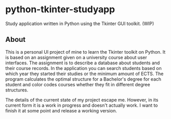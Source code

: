 # python-tkinter-studyapp
Study application written in Python using the Tkinter GUI toolkit. (WIP)

About
-
This is a personal UI project of mine to learn the Tkinter toolkit on Python. It is based on an assignment given on a university course about user interfaces. The assignment is to describe a database about students and their course records. In the application you can search students based on which year they started their studies or the minimum amount of ECTS. The program calculates the optimal structure for a Bachelor's degree for each student and color codes courses whether they fit in different degree structures.

The details of the current state of my project escape me. However, in its current form it is a work in progress and doesn't actually work. I want to finish it at some point and release a working version.
